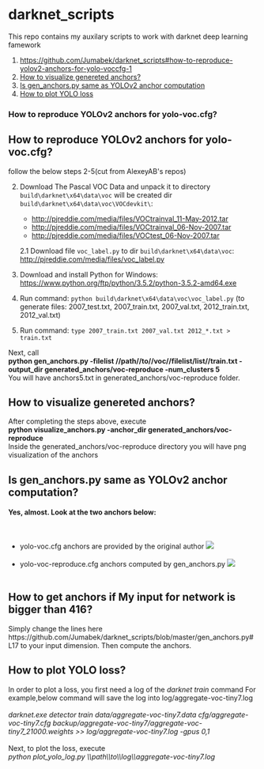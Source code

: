 # darknet_scripts
This repo contains my auxilary scripts to work with darknet deep learning famework
1. https://github.com/Jumabek/darknet_scripts#how-to-reproduce-yolov2-anchors-for-yolo-voccfg-1
2. [How to visualize genereted anchors?](#how-to-compile)
3. [Is gen_anchors.py same as YOLOv2 anchor computation](#how-to-train-pascal-voc-data)
4. [How to plot YOLO loss](#how-to-train-to-detect-your-custom-objects)

### How to reproduce YOLOv2 anchors for yolo-voc.cfg?

<h2>How to reproduce YOLOv2 anchors for yolo-voc.cfg?</h2>
follow the below steps 2-5(cut from AlexeyAB's repos)

2. Download The Pascal VOC Data and unpack it to directory `build\darknet\x64\data\voc` will be created dir `build\darknet\x64\data\voc\VOCdevkit\`:
    * http://pjreddie.com/media/files/VOCtrainval_11-May-2012.tar
    * http://pjreddie.com/media/files/VOCtrainval_06-Nov-2007.tar
    * http://pjreddie.com/media/files/VOCtest_06-Nov-2007.tar
    
    2.1 Download file `voc_label.py` to dir `build\darknet\x64\data\voc`: http://pjreddie.com/media/files/voc_label.py

3. Download and install Python for Windows: https://www.python.org/ftp/python/3.5.2/python-3.5.2-amd64.exe

4. Run command: `python build\darknet\x64\data\voc\voc_label.py` (to generate files: 2007_test.txt, 2007_train.txt, 2007_val.txt, 2012_train.txt, 2012_val.txt)

5. Run command: `type 2007_train.txt 2007_val.txt 2012_*.txt > train.txt`

Next, call <br/> 
<strong>
python gen_anchors.py -filelist //path//to//voc//filelist/list//train.txt -output_dir generated_anchors/voc-reproduce -num_clusters 5
</strong>
<br />
You will have anchors5.txt in generated_anchors/voc-reproduce folder. <br />

<h2>How to visualize genereted anchors?</h2>
After completing the steps above, execute <br />
<strong> python visualize_anchors.py -anchor_dir generated_anchors/voc-reproduce </strong>
<br />
Inside the generated_anchors/voc-reproduce directory you will have png visualization of the anchors <br />



<h2>Is gen_anchors.py same as YOLOv2 anchor computation?</h2> 

<h4> Yes, almost. Look at the two anchors below:</h4>
<br />
<ul>

<li>
yolo-voc.cfg anchors are provided by the original author
<img src= 'https://github.com/Jumabek/darknet_scripts/blob/master/generated_anchors/voc-original/yolo-voc.png' />
</li>
<br />

<li>
yolo-voc-reproduce.cfg anchors computed by gen_anchors.py 
<img src= 'https://github.com/Jumabek/darknet_scripts/blob/master/generated_anchors/voc-anchors-reproduce/anchors5.png' />
</li>
<br />
</ul>



<h2>How to get anchors if My input for network is bigger than 416?</h2>
Simply change the lines here https://github.com/Jumabek/darknet_scripts/blob/master/gen_anchors.py#L17
to your input dimension.
Then compute the anchors.



<h2>How to plot YOLO loss?</h2>
In order to plot a loss, you first need a log of the <i>darknet train</i> command
For example,below command will save the log into log/aggregate-voc-tiny7.log <br /><br />
<i>
darknet.exe detector train data/aggregate-voc-tiny7.data cfg/aggregate-voc-tiny7.cfg  backup/aggregate-voc-tiny7/aggregate-voc-tiny7_21000.weights >> log/aggregate-voc-tiny7.log -gpus 0,1
</i>
<br />
<br />
Next, to plot the loss, execute <br/>
<i>python plot_yolo_log.py \\path\\to\\log\\aggregate-voc-tiny7.log</i>
